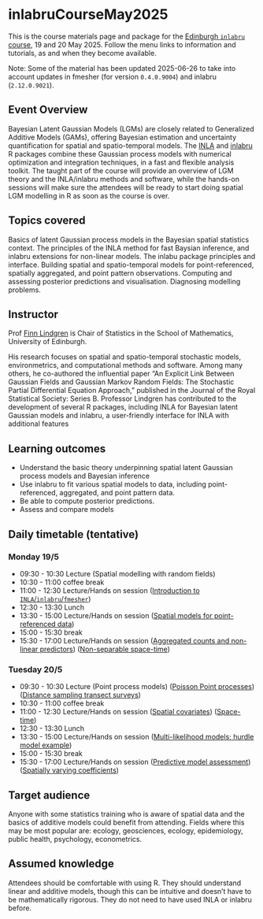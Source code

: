 
<!-- README.md is generated from README.Rmd. Please edit that file -->

# inlabruCourseMay2025

<!-- badges: start -->

<!-- badges: end -->

This is the course materials page and package for the [Edinburgh
`inlabru`
course](https://centreforstatistics.maths.ed.ac.uk/events/upcoming-events/inlabru),
19 and 20 May 2025. Follow the menu links to information and tutorials,
as and when they become available.

Note: Some of the material has been updated 2025-06-26 to take into
account updates in fmesher (for version `0.4.0.9004`) and inlabru
(`2.12.0.9021`).

## Event Overview

Bayesian Latent Gaussian Models (LGMs) are closely related to
Generalized Additive Models (GAMs), offering Bayesian estimation and
uncertainty quantification for spatial and spatio-temporal models. The
[INLA](https://www.r-inla.org/) and
[inlabru](https://inlabru-org.github.io/inlabru/) R packages combine
these Gaussian process models with numerical optimization and
integration techniques, in a fast and flexible analysis toolkit. The
taught part of the course will provide an overview of LGM theory and the
INLA/inlabru methods and software, while the hands-on sessions will make
sure the attendees will be ready to start doing spatial LGM modelling in
R as soon as the course is over.

## Topics covered

Basics of latent Gaussian process models in the Bayesian spatial
statistics context. The principles of the INLA method for fast Baysian
inference, and inlabru extensions for non-linear models. The inlabu
package principles and interface. Building spatial and spatio-temporal
models for point-referenced, spatially aggregated, and point pattern
observations. Computing and assessing posterior predictions and
visualisation. Diagnosing modelling problems.

## Instructor

Prof [Finn Lindgren](https://www.maths.ed.ac.uk/~flindgre/) is Chair of
Statistics in the School of Mathematics, University of Edinburgh.

His research focuses on spatial and spatio-temporal stochastic models,
environmetrics, and computational methods and software. Among many
others, he co-authored the influential paper “An Explicit Link Between
Gaussian Fields and Gaussian Markov Random Fields: The Stochastic
Partial Differential Equation Approach,” published in the Journal of the
Royal Statistical Society: Series B. Professor Lindgren has contributed
to the development of several R packages, including INLA for Bayesian
latent Gaussian models and inlabru, a user-friendly interface for INLA
with additional features

## Learning outcomes

- Understand the basic theory underpinning spatial latent Gaussian
  process models and Bayesian inference
- Use inlabru to fit various spatial models to data, including
  point-referenced, aggregated, and point pattern data.
- Be able to compute posterior predictions.
- Assess and compare models

## Daily timetable (tentative)

### Monday 19/5

- 09:30 - 10:30 Lecture (Spatial modelling with random fields)
- 10:30 - 11:00 coffee break
- 11:00 - 12:30 Lecture/Hands on session ([Introduction to
  `INLA`/`inlabru`/`fmesher`](articles/random_fields_1d.html))
- 12:30 - 13:30 Lunch
- 13:30 - 15:00 Lecture/Hands on session ([Spatial models for
  point-referenced data](articles/random_fields_2d.html))
- 15:00 - 15:30 break
- 15:30 - 17:00 Lecture/Hands on session ([Aggregated counts and
  non-linear predictors](articles/aggregated_counts_1d.html))
  ([Non-separable space-time](articles/nonseparable_spacetime.html))

### Tuesday 20/5

- 09:30 - 10:30 Lecture (Point process models) ([Poisson Point
  processes](https://inlabru-org.github.io/inlabru/articles/2d_lgcp.html))
  ([Distance sampling transect
  surveys](https://inlabru-org.github.io/inlabru/articles/2d_lgcp_distancesampling.html))
- 10:30 - 11:00 coffee break
- 11:00 - 12:30 Lecture/Hands on session ([Spatial
  covariates](articles/lgcp_2d_covars.html))
  ([Space-time](articles/lgcp_2d_spatiotemporal.html))
- 12:30 - 13:30 Lunch
- 13:30 - 15:00 Lecture/Hands on session ([Multi-likelihood models;
  hurdle model
  example](https://inlabru-org.github.io/inlabru/articles/zip_zap_models.html))
- 15:00 - 15:30 break
- 15:30 - 17:00 Lecture/Hands on session ([Predictive model
  assessment](https://inlabru-org.github.io/inlabru/articles/prediction_scores.html))
  ([Spatially varying
  coefficients](https://inlabru-org.github.io/inlabru/articles/svc.html))

## Target audience

Anyone with some statistics training who is aware of spatial data and
the basics of additive models could benefit from attending. Fields where
this may be most popular are: ecology, geosciences, ecology,
epidemiology, public health, psychology, econometrics.

## Assumed knowledge

Attendees should be comfortable with using R. They should understand
linear and additive models, though this can be intuitive and doesn’t
have to be mathematically rigorous. They do not need to have used INLA
or inlabru before.
